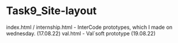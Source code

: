 # Task9_Site-layout

index.html / internship.html - InterCode prototypes, which I made on wednesday. (17.08.22)
val.html - Val`soft prototype (19.08.22)
